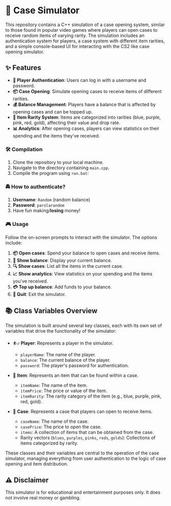 # 🎰 Case Simulator

This repository contains a C++ simulation of a case opening system, similar to those found in popular video games where players can open cases to receive random items of varying rarity.
The simulation includes an authentication system for players, a case system with different item rarities, and a simple console-based UI for interacting with the CS2 like case opening simulator.

## ✨ Features

- **🔐 Player Authentication**: Users can log in with a username and password.
- **📦 Case Opening**: Simulate opening cases to receive items of different rarities.
- **💰 Balance Management**: Players have a balance that is affected by opening cases and can be topped up.
- **🌈 Item Rarity System**: Items are categorized into rarities (blue, purple, pink, red, gold), affecting their value and drop rate.
- **📊 Analytics**: After opening cases, players can view statistics on their spending and the items they've received.

### 🛠 Compilation

1. Clone the repository to your local machine.
2. Navigate to the directory containing `main.cpp`.
3. Compile the program using `run.bat`:

### 🚔 How to authenticate?

1. **Username**: `Random` (random balance)
2. **Password**: `parolarandom`
3. Have fun making/**losing** money!

### 🎮 Usage

Follow the on-screen prompts to interact with the simulator. The options include:

1. **📦 Open cases**: Spend your balance to open cases and receive items.
2. **💼 Show balance**: Display your current balance.
3. **🔍 Show cases**: List all the items in the current case.
4. **📈 Show analytics**: View statistics on your spending and the items you've received.
5. **💳 Top up balance**: Add funds to your balance.
6. **🚪 Quit**: Exit the simulator.

## 📚 Class Variables Overview

The simulation is built around several key classes, each with its own set of variables that drive the functionality of the simulator:

- ⛹️‍♂️ **Player**: Represents a player in the simulator.
  - `playerName`: The name of the player.
  - `balance`: The current balance of the player.
  - `password`: The player's password for authentication.

- 🔫 **Item**: Represents an item that can be found within a case.
  - `itemName`: The name of the item.
  - `itemPrice`: The price or value of the item.
  - `itemRarity`: The rarity category of the item (e.g., blue, purple, pink, red, gold).

- 🎁 **Case**: Represents a case that players can open to receive items.
  - `caseName`: The name of the case.
  - `casePrice`: The price to open the case.
  - `items`: A collection of items that can be obtained from the case.
  - Rarity vectors (`blues`, `purples`, `pinks`, `reds`, `golds`): Collections of items categorized by rarity.

These classes and their variables are central to the operation of the case simulator, managing everything from user authentication to the logic of case opening and item distribution.

## ⚠️ Disclaimer

This simulator is for educational and entertainment purposes only. It does not involve real money or gambling.
